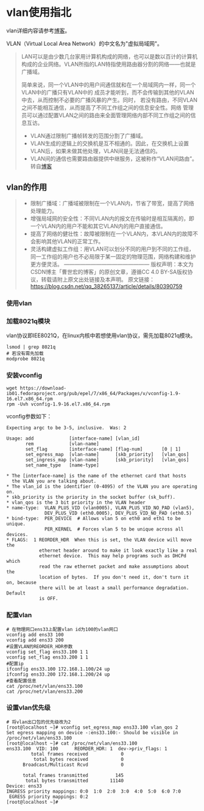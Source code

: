 # vlan使用指北

vlan详细内容请参考[博客](https://blog.csdn.net/qq_38265137/article/details/80390759)。

VLAN（Virtual Local Area Network）的中文名为"虚拟局域网"。

> LAN可以是由少数几台家用计算机构成的网络，也可以是数以百计的计算机构成的企业网络。VLAN所指的LAN特指使用路由器分割的网络——也就是广播域。
>
> 简单来说，同一个VLAN中的用户间通信就和在一个局域网内一样，同一个VLAN中的广播只有VLAN中的  成员才能听到，而不会传输到其他的VLAN中去，从而控制不必要的广播风暴的产生。同时，  若没有路由，不同VLAN之间不能相互通信，从而提高了不同工作组之间的信息安全性。网络  管理员可以通过配置VLAN之间的路由来全面管理网络内部不同工作组之间的信息互访。
>
> - VLAN通过限制广播帧转发的范围分割了广播域。
> - VLAN生成的逻辑上的交换机是互不相通的。因此，在交换机上设置VLAN后，如果未做其他处理，VLAN间是无法通信的。
> - VLAN间的通信也需要路由器提供中继服务，这被称作“VLAN间路由”。转自[博客](http://www.qianjia.com/html/2019-03/19_329607.html)

## vlan的作用

>
>
>- 限制广播域：广播域被限制在一个VLAN内，节省了带宽，提高了网络处理能力。
>- 增强局域网的安全性：不同VLAN内的报文在传输时是相互隔离的，即一个VLAN内的用户不能和其它VLAN内的用户直接通信。
>- 提高了网络的健壮性：故障被限制在一个VLAN内，本VLAN内的故障不会影响其他VLAN的正常工作。
>- 灵活构建虚拟工作组：用VLAN可以划分不同的用户到不同的工作组，同一工作组的用户也不必局限于某一固定的物理范围，网络构建和维护更方便灵活。
>  ————————————————
>   版权声明：本文为CSDN博主「曹世宏的博客」的原创文章，遵循CC 4.0 BY-SA版权协议，转载请附上原文出处链接及本声明。
>   原文链接：https://blog.csdn.net/qq_38265137/article/details/80390759

### 使用vlan

### 加载8021q模块

vlan协议即IEE8021Q，在linux内核中若想使用vlan协议，需先加载8021q模块。

```shell
lsmod | grep 8021q
# 若没有需先加载
modprobe 8021q
```

### 安装vconfig

```shell
wget https://download-ib01.fedoraproject.org/pub/epel/7/x86_64/Packages/v/vconfig-1.9-16.el7.x86_64.rpm
rpm -Uvh vconfig-1.9-16.el7.x86_64.rpm
```

vconfig参数如下：

```shell
Expecting argc to be 3-5, inclusive.  Was: 2

Usage: add             [interface-name] [vlan_id]
       rem             [vlan-name]
       set_flag        [interface-name] [flag-num]       [0 | 1]
       set_egress_map  [vlan-name]      [skb_priority]   [vlan_qos]
       set_ingress_map [vlan-name]      [skb_priority]   [vlan_qos]
       set_name_type   [name-type]

* The [interface-name] is the name of the ethernet card that hosts
  the VLAN you are talking about.
* The vlan_id is the identifier (0-4095) of the VLAN you are operating on.
* skb_priority is the priority in the socket buffer (sk_buff).
* vlan_qos is the 3 bit priority in the VLAN header
* name-type:  VLAN_PLUS_VID (vlan0005), VLAN_PLUS_VID_NO_PAD (vlan5),
              DEV_PLUS_VID (eth0.0005), DEV_PLUS_VID_NO_PAD (eth0.5)
* bind-type:  PER_DEVICE  # Allows vlan 5 on eth0 and eth1 to be unique.
              PER_KERNEL  # Forces vlan 5 to be unique across all devices.
* FLAGS:  1 REORDER_HDR  When this is set, the VLAN device will move the
            ethernet header around to make it look exactly like a real
            ethernet device.  This may help programs such as DHCPd which
            read the raw ethernet packet and make assumptions about the
            location of bytes.  If you don't need it, don't turn it on, because
            there will be at least a small performance degradation.  Default
            is OFF.
```



### 配置vlan

```shell
# 在物理网口ens33上配置vlan id为100的vlan网口
vconfig add ens33 100
vconfig add ens33 200
#设置VLAN的REORDER_HDR参数
vconfig set_flag ens33.100 1 1
vconfig set_flag ens33.200 1 1
#配置ip
ifconfig ens33.100 172.168.1.100/24 up
ifconfig ens33.200 172.168.1.200/24 up
#查看配置信息
cat /proc/net/vlan/ens33.100
cat /proc/net/vlan/ens33.200
```

### 设置vlan优先级

```shell
# 将vlan出口包的优先级改为2
[root@localhost ~]# vconfig set_egress_map ens33.100 vlan_qos 2
Set egress mapping on device -:ens33.100:- Should be visible in /proc/net/vlan/ens33.100
[root@localhost ~]# cat /proc/net/vlan/ens33.100
ens33.100  VID: 100      REORDER_HDR: 1  dev->priv_flags: 1
         total frames received            0
          total bytes received            0
      Broadcast/Multicast Rcvd            0

      total frames transmitted          145
       total bytes transmitted        11140
Device: ens33
INGRESS priority mappings: 0:0  1:0  2:0  3:0  4:0  5:0  6:0 7:0
 EGRESS priority mappings: 0:2
[root@localhost ~]#
```

